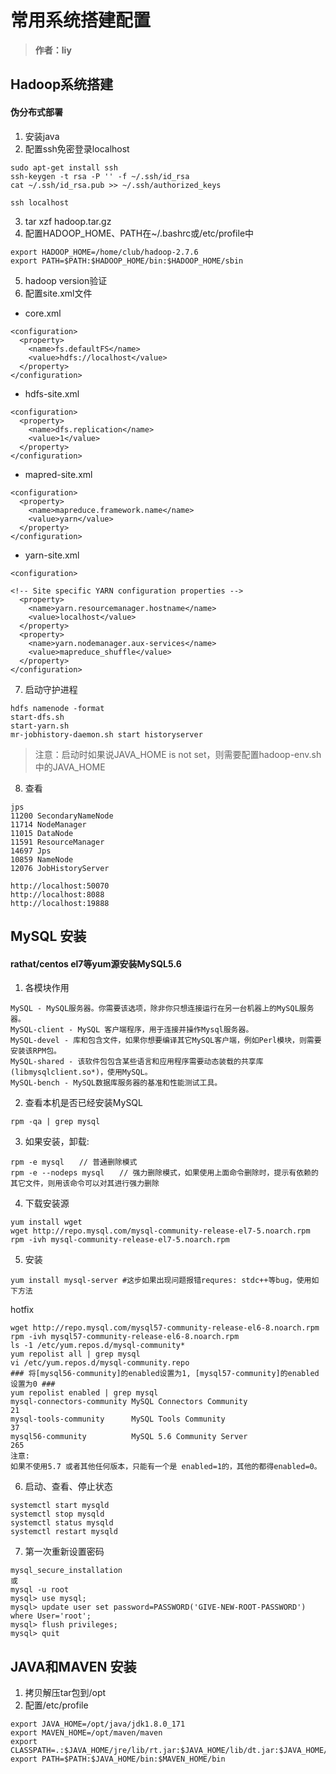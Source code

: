 # 常用系统搭建配置

> **作者：liy**

## Hadoop系统搭建
#### 伪分布式部署
1. 安装java
2. 配置ssh免密登录localhost

```
sudo apt-get install ssh
ssh-keygen -t rsa -P '' -f ~/.ssh/id_rsa
cat ~/.ssh/id_rsa.pub >> ~/.ssh/authorized_keys

ssh localhost
```

3. tar xzf hadoop.tar.gz
4. 配置HADOOP_HOME、PATH在~/.bashrc或/etc/profile中
    
```
export HADOOP_HOME=/home/club/hadoop-2.7.6
export PATH=$PATH:$HADOOP_HOME/bin:$HADOOP_HOME/sbin
```
5. hadoop version验证
6. 配置site.xml文件
- core.xml

```
<configuration>
  <property>
    <name>fs.defaultFS</name>
    <value>hdfs://localhost</value>
  </property>
</configuration>

```

- hdfs-site.xml

```
<configuration>
  <property>
    <name>dfs.replication</name>
    <value>1</value>
  </property>
</configuration>

```

- mapred-site.xml

```
<configuration>
  <property>
    <name>mapreduce.framework.name</name>
    <value>yarn</value>
  </property>
</configuration>
```

- yarn-site.xml

```
<configuration>

<!-- Site specific YARN configuration properties -->
  <property>
    <name>yarn.resourcemanager.hostname</name>
    <value>localhost</value>
  </property>
  <property>
    <name>yarn.nodemanager.aux-services</name>
    <value>mapreduce_shuffle</value>
  </property>
</configuration>

```
7. 启动守护进程

```
hdfs namenode -format
start-dfs.sh
start-yarn.sh
mr-jobhistory-daemon.sh start historyserver
```
> 注意：启动时如果说JAVA_HOME is not set，则需要配置hadoop-env.sh中的JAVA_HOME

8. 查看

```
jps
11200 SecondaryNameNode
11714 NodeManager
11015 DataNode
11591 ResourceManager
14697 Jps
10859 NameNode
12076 JobHistoryServer

http://localhost:50070
http://localhost:8088
http://localhost:19888
```

## MySQL 安装
#### rathat/centos el7等yum源安装MySQL5.6
1. 各模块作用
```
MySQL - MySQL服务器。你需要该选项，除非你只想连接运行在另一台机器上的MySQL服务器。
MySQL-client - MySQL 客户端程序，用于连接并操作Mysql服务器。
MySQL-devel - 库和包含文件，如果你想要编译其它MySQL客户端，例如Perl模块，则需要安装该RPM包。
MySQL-shared - 该软件包包含某些语言和应用程序需要动态装载的共享库(libmysqlclient.so*)，使用MySQL。
MySQL-bench - MySQL数据库服务器的基准和性能测试工具。
```

2. 查看本机是否已经安装MySQL
```
rpm -qa | grep mysql
```

3. 如果安装，卸载:
```
rpm -e mysql　　// 普通删除模式
rpm -e --nodeps mysql　　// 强力删除模式，如果使用上面命令删除时，提示有依赖的其它文件，则用该命令可以对其进行强力删除
```

4. 下载安装源
```
yum install wget
wget http://repo.mysql.com/mysql-community-release-el7-5.noarch.rpm
rpm -ivh mysql-community-release-el7-5.noarch.rpm
```

5. 安装
```
yum install mysql-server #这步如果出现问题报错requres: stdc++等bug，使用如下方法
```

hotfix
```
wget http://repo.mysql.com/mysql57-community-release-el6-8.noarch.rpm
rpm -ivh mysql57-community-release-el6-8.noarch.rpm
ls -1 /etc/yum.repos.d/mysql-community*
yum repolist all | grep mysql
vi /etc/yum.repos.d/mysql-community.repo
### 将[mysql56-community]的enabled设置为1, [mysql57-community]的enabled设置为0 ### 
yum repolist enabled | grep mysql
mysql-connectors-community MySQL Connectors Community                         21
mysql-tools-community      MySQL Tools Community                              37
mysql56-community          MySQL 5.6 Community Server                        265
注意:
如果不使用5.7 或者其他任何版本，只能有一个是 enabled=1的，其他的都得enabled=0。
```

6. 启动、查看、停止状态
```
systemctl start mysqld
systemctl stop mysqld
systemctl status mysqld
systemctl restart mysqld
```

7. 第一次重新设置密码
```
mysql_secure_installation
或
mysql -u root
mysql> use mysql;
mysql> update user set password=PASSWORD('GIVE-NEW-ROOT-PASSWORD') where User='root';
mysql> flush privileges;
mysql> quit
```


## JAVA和MAVEN 安装
1. 拷贝解压tar包到/opt
2. 配置/etc/profile
```
export JAVA_HOME=/opt/java/jdk1.8.0_171
export MAVEN_HOME=/opt/maven/maven
export CLASSPATH=.:$JAVA_HOME/jre/lib/rt.jar:$JAVA_HOME/lib/dt.jar:$JAVA_HOME/lib/tools.jar
export PATH=$PATH:$JAVA_HOME/bin:$MAVEN_HOME/bin
```


